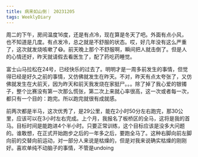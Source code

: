 ```yaml
---
title: 病来如山倒｜ 20231205
tags: WeeklyDiary
---
```

周二的下午，房间温度16度，还是有点冷，现在算是冬天了吧。外面有点小风，也不知道是几度。有点发冷，总之就是不舒服的状态。哎，好几年没有这么严重了，这次就发烧咳嗽了😷。前天晚上那个不舒服啊，瞬间把人就击倒了。但是人的心情还好，昨天就请假去看医生了，配了药吃药睡觉。

富士山马拉松在24号，已经快乐的过去了。明明才是一周多前发生的事情，但觉得已经是好久之前的事情，又仿佛就发生在昨天。不对，昨天有点太夸张了，又仿佛就发生在大前天，因为昨天和前天我发烧在家挺尸。。。除了掉了我心爱的银镯子，整个比赛没有第一次那么慌张，第二次上来就心率很高，这一次或者每一次，都只有一个目的：跑完。所以跑完就很有成就感。

前两次都是半马，这次优秀了，是29公里，能在2小时50分左右跑完，那30公里，应该可以在3小时左右完成。上个月，我报名了板桥区的全马，这将是我的首马。目标时间是能跑进4个半小时。只要正常训练，这个目标应该是没多大问题的。谁敢想，在正式开始跑步之后的一年多之后，要跑全马了。这种右脚向前左脚向前的交替向前运动，对一部分人来说是枯燥的，但是对我来说确实枯燥的刚刚好。喜欢单纯不动脑子的事情，不管是undoing

